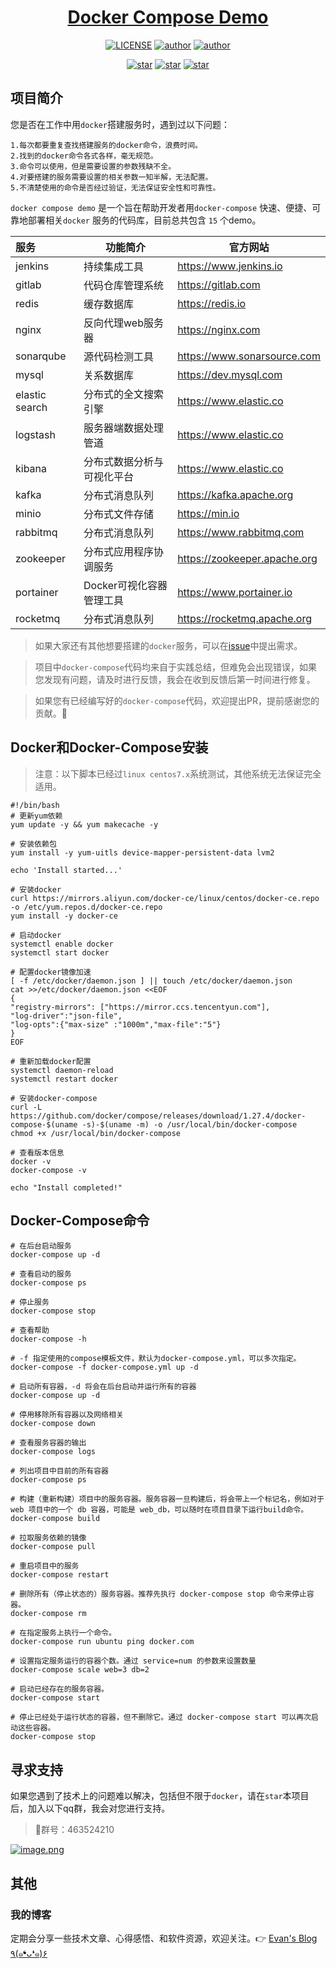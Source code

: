 <h1 align="center"><a href="https://github.com/wangming2674/docker-compose-demo" target="_blank">Docker Compose Demo</a></h1>
<p align="center">
  <a href="https://github.com/wangming2674/docker-compose-demo/blob/master/license"><img alt="LICENSE" src="https://img.shields.io/github/license/wangming2674/docker-compose-demo.svg"/></a>
  <a href="https://github.com/wangming2674"><img alt="author" src="https://img.shields.io/badge/author-Evan Wang-blue.svg"/></a>
  <a href="https://www.jetbrains.com/?from=docker-compose-demo"><img alt="author" src="https://img.shields.io/badge/IntelliJ%20IDEA-提供支持-green.svg"/></a>
</p>

<p align="center">
  <a href="https://github.com/wangming2674/docker-compose-demo/stargazers"><img alt="star" src="https://img.shields.io/github/stars/wangming2674/docker-compose-demo.svg?label=Stars&style=social"/></a>
  <a href="https://github.com/wangming2674/docker-compose-demo/network/members"><img alt="star" src="https://img.shields.io/github/forks/wangming2674/docker-compose-demo.svg?label=Fork&style=social"/></a>
  <a href="https://github.com/wangming2674/docker-compose-demo/watchers"><img alt="star" src="https://img.shields.io/github/watchers/wangming2674/docker-compose-demo.svg?label=Watch&style=social"/></a>
</p>

## 项目简介

您是否在工作中用`docker`搭建服务时，遇到过以下问题：

```text
1.每次都要重复查找搭建服务的docker命令，浪费时间。
2.找到的docker命令各式各样，毫无规范。
3.命令可以使用，但是需要设置的参数残缺不全。
4.对要搭建的服务需要设置的相关参数一知半解，无法配置。
5.不清楚使用的命令是否经过验证，无法保证安全性和可靠性。
```

`docker compose demo` 是一个旨在帮助开发者用`docker-compose` 快速、便捷、可靠地部署相关`docker`
服务的代码库，目前总共包含 `15` 个demo。

| 服务             | 功能简介            | 官方网站                         |
|:---------------|-----------------|------------------------------|
| jenkins        | 持续集成工具          | https://www.jenkins.io       |
| gitlab         | 代码仓库管理系统        | https://gitlab.com           |
| redis          | 缓存数据库           | https://redis.io             |
| nginx          | 反向代理web服务器      | https://nginx.com            |
| sonarqube      | 源代码检测工具         | https://www.sonarsource.com  |
| mysql          | 关系数据库           | https://dev.mysql.com        |
| elastic search | 分布式的全文搜索引擎      | https://www.elastic.co       |
| logstash       | 服务器端数据处理管道      | https://www.elastic.co       |
| kibana         | 分布式数据分析与可视化平台   | https://www.elastic.co       |
| kafka          | 分布式消息队列         | https://kafka.apache.org     |
| minio          | 分布式文件存储         | https://min.io               |
| rabbitmq       | 分布式消息队列         | https://www.rabbitmq.com     |
| zookeeper      | 分布式应用程序协调服务     | https://zookeeper.apache.org |
| portainer      | Docker可视化容器管理工具 | https://www.portainer.io     |
| rocketmq       | 分布式消息队列         | https://rocketmq.apache.org  |

> 如果大家还有其他想要搭建的`docker`服务，可以在[issue](https://github.com/wangming2674/docker-compose-demo/issues/new)中提出需求。

> 项目中`docker-compose`代码均来自于实践总结，但难免会出现错误，如果您发现有问题，请及时进行反馈，我会在收到反馈后第一时间进行修复。

> 如果您有已经编写好的`docker-compose`代码，欢迎提出PR，提前感谢您的贡献。🤝

## Docker和Docker-Compose安装

> 注意：以下脚本已经过`linux centos7.x`系统测试，其他系统无法保证完全适用。

```shell
#!/bin/bash
# 更新yum依赖
yum update -y && yum makecache -y

# 安装依赖包
yum install -y yum-uitls device-mapper-persistent-data lvm2

echo 'Install started...'

# 安装docker
curl https://mirrors.aliyun.com/docker-ce/linux/centos/docker-ce.repo -o /etc/yum.repos.d/docker-ce.repo
yum install -y docker-ce

# 启动docker
systemctl enable docker
systemctl start docker

# 配置docker镜像加速
[ -f /etc/docker/daemon.json ] || touch /etc/docker/daemon.json
cat >>/etc/docker/daemon.json <<EOF
{
"registry-mirrors": ["https://mirror.ccs.tencentyun.com"],
"log-driver":"json-file",
"log-opts":{"max-size" :"1000m","max-file":"5"}
}
EOF

# 重新加载docker配置
systemctl daemon-reload
systemctl restart docker

# 安装docker-compose
curl -L https://github.com/docker/compose/releases/download/1.27.4/docker-compose-$(uname -s)-$(uname -m) -o /usr/local/bin/docker-compose
chmod +x /usr/local/bin/docker-compose

# 查看版本信息
docker -v
docker-compose -v

echo "Install completed!"
```

## Docker-Compose命令

```shell
# 在后台启动服务
docker-compose up -d 

# 查看启动的服务
docker-compose ps   

# 停止服务
docker-compose stop

# 查看帮助
docker-compose -h

# -f 指定使用的compose模板文件，默认为docker-compose.yml，可以多次指定。
docker-compose -f docker-compose.yml up -d 

# 启动所有容器，-d 将会在后台启动并运行所有的容器
docker-compose up -d

# 停用移除所有容器以及网络相关
docker-compose down

# 查看服务容器的输出
docker-compose logs

# 列出项目中目前的所有容器
docker-compose ps

# 构建（重新构建）项目中的服务容器。服务容器一旦构建后，将会带上一个标记名，例如对于 web 项目中的一个 db 容器，可能是 web_db，可以随时在项目目录下运行build命令。
docker-compose build

# 拉取服务依赖的镜像
docker-compose pull

# 重启项目中的服务
docker-compose restart

# 删除所有（停止状态的）服务容器。推荐先执行 docker-compose stop 命令来停止容器。
docker-compose rm 

# 在指定服务上执行一个命令。
docker-compose run ubuntu ping docker.com

# 设置指定服务运行的容器个数。通过 service=num 的参数来设置数量
docker-compose scale web=3 db=2

# 启动已经存在的服务容器。
docker-compose start

# 停止已经处于运行状态的容器，但不删除它。通过 docker-compose start 可以再次启动这些容器。
docker-compose stop
```

## 寻求支持

如果您遇到了技术上的问题难以解决，包括但不限于`docker`，请在`star`本项目后，加入以下qq群，我会对您进行支持。

> 🐧群号：463524210

[![image.png](https://i.postimg.cc/QMn0kZsg/image.png)](https://postimg.cc/WDgGTKdt)

## 其他

### 我的博客

定期会分享一些技术文章、心得感悟、和软件资源，欢迎关注。👉 [Evan's Blog ٩(๑❛ᴗ❛๑)۶](https://evanwang.blog.csdn.net)
